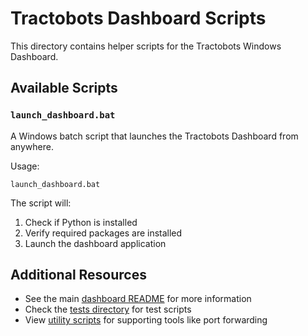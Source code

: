 # Tractobots Dashboard Scripts

This directory contains helper scripts for the Tractobots Windows Dashboard.

## Available Scripts

### `launch_dashboard.bat`

A Windows batch script that launches the Tractobots Dashboard from anywhere.

Usage:
```
launch_dashboard.bat
```

The script will:
1. Check if Python is installed
2. Verify required packages are installed
3. Launch the dashboard application

## Additional Resources

- See the main [dashboard README](../README.md) for more information
- Check the [tests directory](../tests) for test scripts
- View [utility scripts](../utils) for supporting tools like port forwarding
